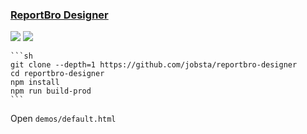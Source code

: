 ### [ReportBro Designer](https://github.com/jobsta/reportbro-designer)

![](https://img.shields.io/github/license/jobsta/reportbro-designer)
[![](https://img.shields.io/github/last-commit/scillidan/reportbro-designer/master?label=last%20commit%20(fork))](https://github.com/scillidan/reportbro-designer)

````{tab} From source
```sh
git clone --depth=1 https://github.com/jobsta/reportbro-designer
cd reportbro-designer
npm install
npm run build-prod
```
````

Open `demos/default.html`
